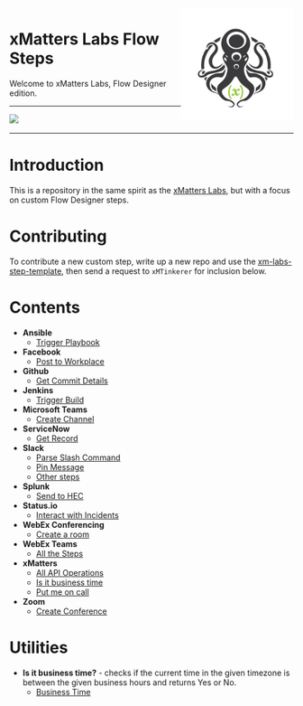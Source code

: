 <img src="media/_Final_xM_Octo-Logo-01.png" width="200" height="200" align="right">

# xMatters Labs Flow Steps
Welcome to xMatters Labs, Flow Designer edition. 


---------

<kbd>
  <img src="https://github.com/xmatters/xMatters-Labs/raw/master/media/disclaimer.png">
</kbd>

---------

# Introduction
This is a repository in the same spirit as the [xMatters Labs](https://github.com/xmatters/xMatters-Labs), but with a focus on custom Flow Designer steps. 

# Contributing
To contribute a new custom step, write up a new repo and use the [xm-labs-step-template](https://github.com/xmatters/xm-labs-step-template), then send a request to `xMTinkerer` for inclusion below. 

# Contents

* **Ansible**
   * [Trigger Playbook](https://github.com/xmatters/xm-labs-steps-ansible)
* **Facebook**
   * [Post to Workplace](https://github.com/xmatters/xm-labs-step-workplace-post)
* **Github**
   * [Get Commit Details](https://github.com/xmatters/xm-labs-step-github)
* **Jenkins**
   * [Trigger Build](https://github.com/xmatters/xm-labs-steps-jenkins)
* **Microsoft Teams**
   * [Create Channel](https://github.com/xmatters/xm-labs-step-msteam-channels)
* **ServiceNow**
   * [Get Record](https://github.com/xmatters/xm-labs-steps-servicenow)
* **Slack**
   * [Parse Slash Command](https://github.com/xmatters/xm-labs-steps-slack-slash-command)
   * [Pin Message](https://github.com/xmatters/xm-labs-steps-slack-pin-message)
   * [Other steps](https://github.com/xmatters/xm-labs-slack-steps)
* **Splunk**
   * [Send to HEC](https://github.com/xmatters/xm-labs-step-splunk)
* **Status.io**
   * [Interact with Incidents](https://github.com/xmatters/xm-labs-statusio-steps)
* **WebEx Conferencing**
   * [Create a room](https://github.com/xmatters/xm-labs-steps-webex)
* **WebEx Teams**
   * [All the Steps](https://github.com/xmatters/xm-labs-xMatters-Webex-Teams-Flow-Steps)
* **xMatters**
   * [All API Operations](https://github.com/xmatters/xm-labs-xMatters-API-Flow-Steps)
   * [Is it business time](https://github.com/xmatters/xm-labs-steps-business-time)
   * [Put me on call](https://github.com/xmatters/xm-labs-steps-xmimoncall)
* **Zoom**
   * [Create Conference](https://github.com/xmatters/xm-labs-steps-zoom)
   
# Utilities

* **Is it business time?** - checks if the current time in the given timezone is between the given business hours and returns Yes or No. 
   * [Business Time](https://github.com/xmatters/xm-labs-steps-business-time)
